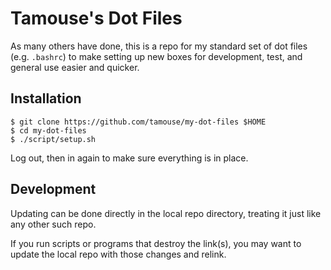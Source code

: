 # Tamouse's Dot Files

As many others have done, this is a repo for my standard set of dot files (e.g. `.bashrc`) 
to make setting up new boxes for development, test, and general use easier and quicker.

## Installation

    $ git clone https://github.com/tamouse/my-dot-files $HOME
    $ cd my-dot-files
    $ ./script/setup.sh

Log out, then in again to make sure everything is in place.

## Development

Updating can be done directly in the local repo directory, treating it just
like any other such repo.

If you run scripts or programs that destroy the link(s), you may want to update
the local repo with those changes and relink.

